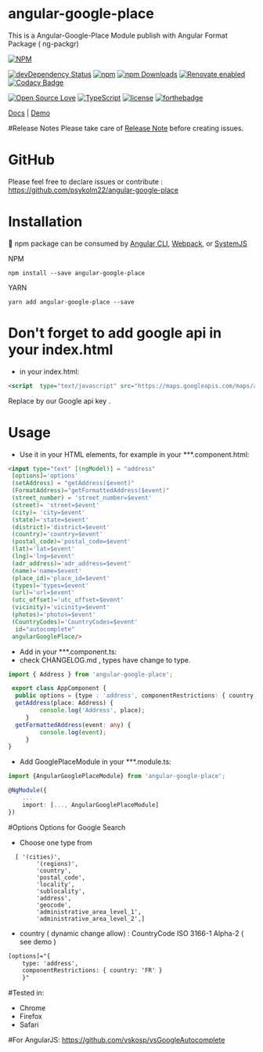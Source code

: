 # angular-google-place
This is a Angular-Google-Place Module publish with Angular Format Package ( ng-packgr)

[![NPM](https://nodei.co/npm/angular-google-place.png?downloads=true&downloadRank=true&stars=true)](https://nodei.co/npm/angular-google-place/)

[![devDependency Status](https://gemnasium.com/badges/github.com/psykolm22/angular-google-place.svg)](https://gemnasium.com/github.com/psykolm22/ng2-google-place-autocomplete) [![npm](http://img.shields.io/npm/v/angular-google-place.svg?style=flat)](https://www.npmjs.org/package/angular-google-place) 
[![npm Downloads](https://img.shields.io/npm/dw/angular-google-place.svg?style=flat-square)](https://www.npmjs.com/package/ng-packagr)
[![Renovate enabled](https://img.shields.io/badge/renovate-enabled-brightgreen.svg?style=flat-square)](https://renovateapp.com/)
[![Codacy Badge](https://api.codacy.com/project/badge/Grade/bc6faa59e1904c2c95217666541ff3b3)](https://www.codacy.com/app/pierrenedelec/angular-google-place?utm_source=github.com&amp;utm_medium=referral&amp;utm_content=psykolm22/angular-google-place&amp;utm_campaign=Badge_Grade)

[![Open Source Love](https://badges.frapsoft.com/os/v2/open-source.svg?v=103)](https://github.com/ellerbrock/open-source-badges/)
[![TypeScript](https://badges.frapsoft.com/typescript/love/typescript.svg?v=101)](https://github.com/ellerbrock/typescript-badges/)
[![license](https://img.shields.io/github/license/psykolm22/angular-google-place.svg)]()
[![forthebadge](http://forthebadge.com/images/badges/built-by-developers.svg)](http://forthebadge.com)


[Docs](https://psykolm22.github.io/angular-google-place/docs/) | [Demo](https://psykolm22.github.io/angular-google-place/) 


#Release Notes
Please take care of [Release Note](https://github.com/psykolm22/angular-google-place/releases) before creating issues.  


# GitHub
Please feel free to declare issues or contribute  : https://github.com/psykolm22/angular-google-place

# Installation
:school_satchel: npm package can be consumed by [Angular CLI](https://github.com/angular/angular-cli), [Webpack](https://github.com/webpack/webpack), or [SystemJS](https://github.com/systemjs/systemjs)

NPM

    npm install --save angular-google-place

YARN

    yarn add angular-google-place --save

# Don't forget to add google api in your index.html
* in your index.html:
```html
<script  type="text/javascript" src="https://maps.googleapis.com/maps/api/js?libraries=places&key=GOOGLE_API_KEY"></script>
```
Replace by our Google api key .

# Usage
* Use it in your HTML elements, for example in your ***.component.html:
```html
<input type="text" [(ngModel)] = "address" 
 [options]='options' 
 (setAddress) = "getAddress($event)"
 (FormatAddress)="getFormattedAddress($event)"
 (street_number) = 'street_number=$event'
 (street)= 'street=$event'
 (city)= 'city=$event'
 (state)='state=$event'
 (district)='district=$event'
 (country)='country=$event'
 (postal_code)='postal_code=$event'
 (lat)='lat=$event' 
 (lng)='lng=$event' 
 (adr_address)='adr_address=$event' 
 (name)='name=$event' 
 (place_id)='place_id=$event' 
 (types)='types=$event' 
 (url)='url=$event'  
 (utc_offset)='utc_offset=$event' 
 (vicinity)='vicinity=$event' 
 (photos)='photos=$event' 
 (CountryCodes)='CountryCodes=$event'
  id="autocomplete"
 angularGooglePlace/> 
```
* Add in your ***.component.ts:
* check CHANGELOG.md  , types have change to type.
```typeScript
import { Address } from 'angular-google-place';

 export class AppComponent {
  public options = {type : 'address', componentRestrictions: { country: 'FR' }};
  getAddress(place: Address) {
         console.log('Address', place);
     }
  getFormattedAddress(event: any) {
         console.log(event);
     }   
}
```

* Add GooglePlaceModule in your ***.module.ts:
```typeScript
import {AngularGooglePlaceModule} from 'angular-google-place';

@NgModule({
    ...
    import: [..., AngularGooglePlaceModule]
})
```

#Options
Options for Google Search
* Choose one type from
```
  [ '(cities)',
        '(regions)',
        'country',
        'postal_code',
        'locality',
        'sublocality',
        'address',
        'geocode',
        'administrative_area_level_1',
        'administrative_area_level_2',] 
```  
* country ( dynamic change allow) : CountryCode ISO 3166-1 Alpha-2 ( see demo )
```html  
[options]="{
    type: 'address',
    componentRestrictions: { country: 'FR' }
    }"
```


#Tested in:
* Chrome
* Firefox
* Safari


#For AngularJS:
https://github.com/vskosp/vsGoogleAutocomplete



